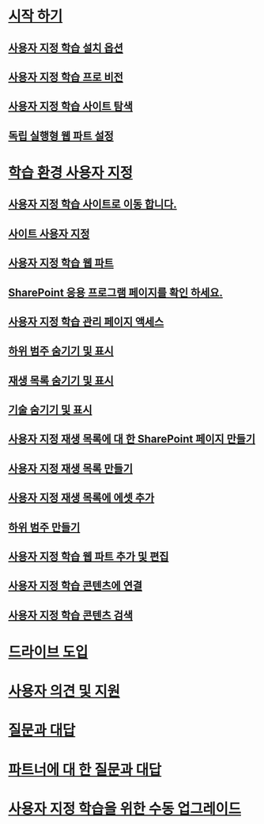 # [시작 하기](index.md)
## [사용자 지정 학습 설치 옵션](custom_setupoptions.md)
## [사용자 지정 학습 프로 비전](custom_provision.md)
## [사용자 지정 학습 사이트 탐색](custom_exploresite.md)
## [독립 실행형 웹 파트 설정](custom_manualsetup.md)
# [학습 환경 사용자 지정](custom_overview.md)
## [사용자 지정 학습 사이트로 이동 합니다.](custom_goto.md)
## [사이트 사용자 지정](custom_edithelp.md)
## [사용자 지정 학습 웹 파트](custom_whereiswebpart.md)
## [SharePoint 응용 프로그램 페이지를 확인 하세요.](custom_apppages.md)
## [사용자 지정 학습 관리 페이지 액세스](custom_accessadmin.md)
## [하위 범주 숨기기 및 표시](custom_hideshowsub.md)
## [재생 목록 숨기기 및 표시](custom_hideshowplaylists.md)
## [기술 숨기기 및 표시](custom_hideshowtech.md)
## [사용자 지정 재생 목록에 대 한 SharePoint 페이지 만들기](custom_createnewpage.md)
## [사용자 지정 재생 목록 만들기](custom_createnewplaylist.md)
## [사용자 지정 재생 목록에 에셋 추가](custom_addassets.md)
## [하위 범주 만들기](custom_createnewcat.md)
## [사용자 지정 학습 웹 파트 추가 및 편집](custom_addwebpart.md)
## [사용자 지정 학습 콘텐츠에 연결](custom_linking.md)
## [사용자 지정 학습 콘텐츠 검색](custom_search.md)
# [드라이브 도입](driveadoption.md)
# [사용자 의견 및 지원](feedback.md)
# [질문과 대답](faq.md)
# [파트너에 대 한 질문과 대답](custom_partner.md)
# [사용자 지정 학습을 위한 수동 업그레이드](custom_upgrade.md)

